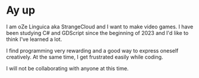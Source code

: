 # Ay up

I am oZe Linguica aka StrangeCloud and I want to make video games. I have been studying C# and GDScript since the beginning of 2023 and I'd like to think I've learned a lot.

I find programming very rewarding and a good way to express oneself creatively. At the same time, I get frustrated easily while coding.

I will not be collaborating with anyone at this time.

<!---
oZeLinguica/oZeLinguica is a ✨ special ✨ repository because its `README.md` (this file) appears on your GitHub profile.
You can click the Preview link to take a look at your changes.
--->
